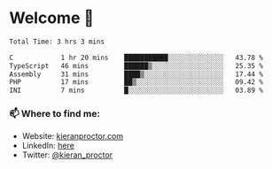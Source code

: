 # Welcome 🦘

<!--START_SECTION:waka-->

```txt
Total Time: 3 hrs 3 mins

C            1 hr 20 mins    ███████████░░░░░░░░░░░░░░   43.78 %
TypeScript   46 mins         ██████▒░░░░░░░░░░░░░░░░░░   25.35 %
Assembly     31 mins         ████▒░░░░░░░░░░░░░░░░░░░░   17.44 %
PHP          17 mins         ██▒░░░░░░░░░░░░░░░░░░░░░░   09.42 %
INI          7 mins          █░░░░░░░░░░░░░░░░░░░░░░░░   03.89 %
```

<!--END_SECTION:waka-->

### 📫 Where to find me:

-   Website: [kieranproctor.com](https://kieranproctor.com/)
-   LinkedIn: [here](https://www.linkedin.com/in/kieran-proctor-086b5a159/)
-   Twitter: [@kieran_proctor](https://twitter.com/kieran_proctor)
